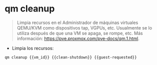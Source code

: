 # qm cleanup

> Limpia recursos en el Administrador de máquinas virtuales QEMU/KVM como dispositivos tap, VGPUs, etc.
> Usualmente se lo utiliza después de que una VM se apaga, se rompe, etc.
> Más información: <https://pve.proxmox.com/pve-docs/qm.1.html>.

- Limpia los recursos:

`qm cleanup {{vm_id}} {{clean-shutdown}} {{guest-requested}}`
